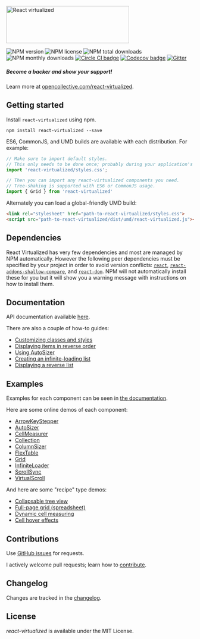 [<img src="https://cloud.githubusercontent.com/assets/29597/11737732/0ca1e55e-9f91-11e5-97f3-098f2f8ed866.png" alt="React virtualized" data-canonical-src="https://cloud.githubusercontent.com/assets/29597/11737732/0ca1e55e-9f91-11e5-97f3-098f2f8ed866.png" width="330" height="100" />](http://bvaughn.github.io/react-virtualized/)

![NPM version](https://img.shields.io/npm/v/react-virtualized.svg?style=flat)
![NPM license](https://img.shields.io/npm/l/react-virtualized.svg?style=flat)
![NPM total downloads](https://img.shields.io/npm/dt/react-virtualized.svg?style=flat)
![NPM monthly downloads](https://img.shields.io/npm/dm/react-virtualized.svg?style=flat)
[![Circle CI badge](https://img.shields.io/circleci/project/bvaughn/react-virtualized/master.svg?style=flat)](https://circleci.com/gh/bvaughn/react-virtualized)
[![Codecov badge](https://img.shields.io/codecov/c/github/bvaughn/react-virtualized/master.svg)](https://codecov.io/github/bvaughn/react-virtualized)
[![Gitter](https://badges.gitter.im/bvaughn/react-virtualized.svg)](https://gitter.im/bvaughn/react-virtualized?utm_source=badge&utm_medium=badge&utm_campaign=pr-badge&utm_content=badge)

##### Become a backer and show your support!
Learn more at [opencollective.com/react-virtualized](https://opencollective.com/react-virtualized).

Getting started
---------------

Install `react-virtualized` using npm.

```shell
npm install react-virtualized --save
```

ES6, CommonJS, and UMD builds are available with each distribution.
For example:

```js
// Make sure to import default styles.
// This only needs to be done once; probably during your application's bootstrapping process.
import 'react-virtualized/styles.css';

// Then you can import any react-virtualized components you need.
// Tree-shaking is supported with ES6 or CommonJS usage.
import { Grid } from 'react-virtualized'
```

Alternately you can load a global-friendly UMD build:

```html
<link rel="stylesheet" href="path-to-react-virtualized/styles.css">
<script src="path-to-react-virtualized/dist/umd/react-virtualized.js"></script>
```

Dependencies
---------------

React Virtualized has very few dependencies and most are managed by NPM automatically.
However the following peer dependencies must be specified by your project in order to avoid version conflicts:
[`react`](https://www.npmjs.com/package/react),
[`react-addons-shallow-compare`](https://www.npmjs.com/package/react-addons-shallow-compare), and
[`react-dom`](https://www.npmjs.com/package/react-dom).
NPM will not automatically install these for you but it will show you a warning message with instructions on how to install them.

Documentation
---------------

API documentation available [here](docs/README.md).

There are also a couple of how-to guides:
* [Customizing classes and styles](docs/customizingStyles.md)
* [Displaying items in reverse order](docs/reverseList.md)
* [Using AutoSizer](docs/usingAutoSizer.md)
* [Creating an infinite-loading list](docs/creatingAnInfiniteLoadingList.md)
* [Displaying a reverse list](docs/reverseList.md)

Examples
---------------

Examples for each component can be seen in [the documentation](docs/README.md).

Here are some online demos of each component:

* [ArrowKeyStepper](https://bvaughn.github.io/react-virtualized/?component=ArrowKeyStepper)
* [AutoSizer](https://bvaughn.github.io/react-virtualized/?component=AutoSizer)
* [CellMeasurer](https://bvaughn.github.io/react-virtualized/?component=CellMeasurer)
* [Collection](https://bvaughn.github.io/react-virtualized/?component=Collection)
* [ColumnSizer](https://bvaughn.github.io/react-virtualized/?component=ColumnSizer)
* [FlexTable](https://bvaughn.github.io/react-virtualized/?component=FlexTable)
* [Grid](https://bvaughn.github.io/react-virtualized/?component=Grid)
* [InfiniteLoader](https://bvaughn.github.io/react-virtualized/?component=InfiniteLoader)
* [ScrollSync](https://bvaughn.github.io/react-virtualized/?component=ScrollSync)
* [VirtualScroll](https://bvaughn.github.io/react-virtualized/?component=VirtualScroll)

And here are some "recipe" type demos:
* [Collapsable tree view](https://rawgit.com/bvaughn/react-virtualized/master/playground/tree.html)
* [Full-page grid (spreadsheet)](https://rawgit.com/bvaughn/react-virtualized/master/playground/grid.html)
* [Dynamic cell measuring](https://rawgit.com/bvaughn/react-virtualized/master/playground/chat.html)
* [Cell hover effects](https://rawgit.com/bvaughn/react-virtualized/master/playground/hover.html)

Contributions
------------

Use [GitHub issues](https://github.com/bvaughn/react-virtualized/issues) for requests.

I actively welcome pull requests; learn how to [contribute](https://github.com/bvaughn/react-virtualized/blob/master/CONTRIBUTING.md).

Changelog
---------

Changes are tracked in the [changelog](https://github.com/bvaughn/react-virtualized/blob/master/CHANGELOG.md).

License
---------

*react-virtualized* is available under the MIT License.
